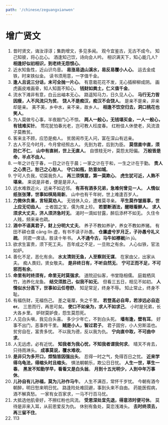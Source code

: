 ```yaml
---
path: '/chinese/zeguangxianwen'
---
```


# 增广贤文

1. 昔时贤文，诲汝谆谆；集韵增文，多见多闻。
   观今宜鉴古，无古不成今。
   知己知彼，将心比心。
   酒逢知己饮，诗向会人吟。
   相识满天下，知心能几人?
   **相逢好似初相识，到老终无怨恨心**。
2. 近水知鱼性，近山识鸟音。
   **易涨易退山溪水，易反易覆小人心**。
   运去金成铁，时来铁似金。
   读书须用意，一字值千金。
3. **逢人且说三分话，未可全抛一片心**。
   有意栽花花不发，无心插柳柳成阴。
   画虎画皮难画骨，知人知面不知心。
   **钱财如粪土，仁义值千金**。
4. 流水下滩非有意，白云出岫本无心。
   路遥知马力，日久见人心。
   **马行无力皆因瘦，人不风流只为贫**。
   **饶人不是痴汉，痴汉不会饶人**。
   是亲不是亲，非亲却是亲。
   美不美，乡中水，亲不亲，故乡人。
   **相逢不饮空归去，洞口桃花也笑人**。
5. 为人莫做亏心事，半夜敲门心不惊。
   **两人一般心，无钱堪买金，一人一般心，有钱难买针**。
   莺花犹怕春光老，岂可教人枉度春。
   红粉佳人休使老，风流浪子莫教贫。
6. 客来主不顾，应恐是痴人。
   贫居闹市无人问，富在深山有远亲。
7. 古人不见今时月，今月曾经照古人。
   先到为君，后到为臣。
   **莫信直中直，须防仁不仁**。
   **山中有直树，世上无直人**。
   自恨枝无叶，莫怨太阳偏。
   **万般皆是命，半点不由人**。
8. 一年之计在于春，一日之计在于晨；一家之计在于和，一生之计在于勤。
   **责人之心责己，恕己之心恕人**。
   **守口如甁，防意如城**。
9. 宁可人负我，切莫我负人。
   **再三须慎意，第一莫欺心**。
   **虎生犹可近，人熟不堪亲**。
   来说是非者，便是是非人。
10. 远水难救近火，远亲不如近邻。
    **有茶有酒多兄弟，急难何曾见一人**。
    **人情似纸张张薄，世事如棋局局新**。
    山中也有千年树，世上难逢百岁人。
11. **力微休负重，言轻莫劝人**。
    无钱休入众，遭难莫寻亲。
    **平生莫作皱眉事，世上应无切齿人**。
    士者国之宝，儒为席上珍。
    **若要断酒法，醒眼看醉人**。
    **求人须求大丈夫，济人须济急时无**。
    渴时一滴如甘露，醉后添杯不如无。
    久住令人贱，频来亲也疏。
12. **酒中不语真君子，财上分明大丈夫**。
    养子不教如养驴，养女不教如养猪。
    有田不耕仓廪 cāng lǐn 虚，有书不读子孙愚。
    **仓廪虚兮岁月乏，子孙愚兮礼义疏**。
    同君一席话，胜读十年书。
    **人不通今古，马牛如襟裾**jīn jū。
13. 欲求生富贵，须下死工夫。
    百年成之不足，一旦败之有余。
    人心似铁，官法如炉。
14. 善化不足，恶化有余。
    **水太清则无鱼，人至察则无谋**。
    在家由父，出家从夫。
    痴人畏妇，贤女敬夫。
    **是非终日有，不听自然无**。
    **宁可正而不足，不可邪而有余**。
15. **命里有时终须有，命里无时莫强求**。
    道院迎仙客，书堂隐相儒。
    庭栽栖凤竹，池养化龙鱼。
    **结交须胜己，似我不如无**。
    但看三五日，相见不如初。
    **人情似水分高下，世事如云任卷舒**。
    知足常足，终身不辱。
    知止常止，终身不耻。
16. 有福伤财，无福伤己。
    差之毫厘，失之千里。
    **若登高必自卑，若涉远必自迩 er**。
    三思而行，再思可矣。
    **使口不如亲为，求人不如求己**。
    小时是兄弟，长大各乡里。
    妒财莫妒食，怨生莫怨死。
17. 人见白头嗔，我见白头喜。
    多少少年亡，不到白头死。
    **墙有逢，壁有耳**。
    好事不出门，恶事传千里。
    **贼是小人，智过君子**。
    君子固穷，小人穷斯滥也。
    贫穷自在，富贵多忧。
    不以我为德，反以我为仇。
    **宁向直中取，不可曲中求**。
18. 人无远虑，必有近忧。
    **知我者为我心忧，不知我者谓我何求**。
    晴天不肯去，只待雨淋头。
    **成事莫说，覆水难收**。
19. **是非只为多开口，烦恼皆因强出头**。
    忍得一时之气，免得百日之忧。
    **近来学得乌龟法，得缩头时且缩头**。
    惧法朝朝乐，欺公日日忧。
    **人生一世，草生一春**。
    **黑发不知勤学早，看看又是白头翁**。
    **月到十五光明少，人到中年万事休**。
20. **儿孙自有儿孙福，莫为儿孙作马牛**。
    人生不满百，常怀千岁忧。
    今朝有酒今朝醉，明日愁来明日忧。
    路逢险处难回避，事到头来不自由。
    药能医假病，酒不解真愁。
    一家有女百家求，一马不行百马忧。
21. 大抵选他肌骨好，不擦红粉也风流。
    **受恩深处宜先退，得意浓时便可休**。
    莫待是非来入耳，从前恩爱反为仇。
    休别有鱼处，莫恋浅滩头。
    **去时终须去，再三留不住**。
22. 113
